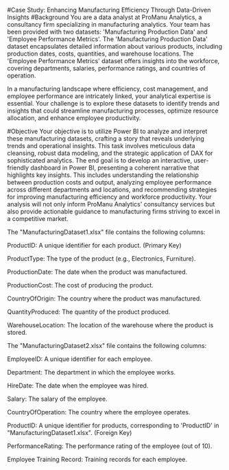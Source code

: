 #Case Study: Enhancing Manufacturing Efficiency Through Data-Driven Insights
#Background
You are a data analyst at ProManu Analytics, a consultancy firm specializing in manufacturing analytics. Your team has been provided with two datasets: 'Manufacturing Production Data' and 'Employee Performance Metrics'. The 'Manufacturing Production Data' dataset encapsulates detailed information about various products, including production dates, costs, quantities, and warehouse locations. The 'Employee Performance Metrics' dataset offers insights into the workforce, covering departments, salaries, performance ratings, and countries of operation.

In a manufacturing landscape where efficiency, cost management, and employee performance are intricately linked, your analytical expertise is essential. Your challenge is to explore these datasets to identify trends and insights that could streamline manufacturing processes, optimize resource allocation, and enhance employee productivity.

#Objective
Your objective is to utilize Power BI to analyze and interpret these manufacturing datasets, crafting a story that reveals underlying trends and operational insights. This task involves meticulous data cleansing, robust data modeling, and the strategic application of DAX for sophisticated analytics. The end goal is to develop an interactive, user-friendly dashboard in Power BI, presenting a coherent narrative that highlights key insights. This includes understanding the relationship between production costs and output, analyzing employee performance across different departments and locations, and recommending strategies for improving manufacturing efficiency and workforce productivity. Your analysis will not only inform ProManu Analytics' consultancy services but also provide actionable guidance to manufacturing firms striving to excel in a competitive market.

The "ManufacturingDataset1.xlsx" file contains the following columns:

ProductID: A unique identifier for each product. (Primary Key)

ProductType: The type of the product (e.g., Electronics, Furniture).

ProductionDate: The date when the product was manufactured.

ProductionCost: The cost of producing the product.

CountryOfOrigin: The country where the product was manufactured.

QuantityProduced: The quantity of the product produced.

WarehouseLocation: The location of the warehouse where the product is stored.

The "ManufacturingDataset2.xlsx" file contains the following columns:

EmployeeID: A unique identifier for each employee.

Department: The department in which the employee works.

HireDate: The date when the employee was hired.

Salary: The salary of the employee.

CountryOfOperation: The country where the employee operates.

ProductID: A unique identifier for products, corresponding to 'ProductID' in "ManufacturingDataset1.xlsx". (Foreign Key)

PerformanceRating: The performance rating of the employee (out of 10).

Employee Training Record: Training records for each employee.

